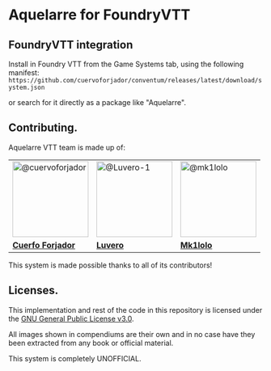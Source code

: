 <h1>Aquelarre for FoundryVTT</h1>

## FoundryVTT integration

Install in Foundry VTT from the Game Systems tab, using the following manifest:
`https://github.com/cuervoforjador/conventum/releases/latest/download/system.json`

or search for it directly as a package like "Aquelarre".

## Contributing.

Aquelarre VTT team is made up of: 

<table>
<tr>
  <td>
  <a href="https://github.com//cuervoforjador">
      <img class="avatar avatar-user" data-hovercard-type="user" data-hovercard-url="/users/cuervoforjador/hovercard" data-octo-click="hovercard-link-click" data-octo-dimensions="link_type:self" src="https://avatars.githubusercontent.com/u/77968758?v=4" width="150" height="150" alt="@cuervoforjador">
  </a>
  </td>
  <td>
  <a href="https://github.com//Luvero-1">
      <img class="avatar avatar-user" data-hovercard-type="user" data-hovercard-url="/users/Luvero-1/hovercard" data-octo-click="hovercard-link-click" data-octo-dimensions="link_type:self" src="https://avatars.githubusercontent.com/u/77019799?v=4" width="150" height="150" alt="@Luvero-1">
  </a>
  </td>
  <td>
  <a href="https://github.com/mk1lolo">
      <img class="avatar avatar-user" data-hovercard-type="user" data-hovercard-url="/users/mk1lolo/hovercard" data-octo-click="hovercard-link-click" data-octo-dimensions="link_type:self" src="https://avatars.githubusercontent.com/u/44495368?v=4" width="150" height="150" alt="@mk1lolo">
  </a>
  </td>
</tr>
<tr>
  <td>
   <a href="https://github.com/cuervoforjador"><strong>Cuerfo Forjador</strong></a>
  </td>
  <td>
   <a href="https://github.com//Luvero-1"><strong>Luvero</strong></a>
  </td>
  <td>
   <a href="https://github.com//mk1lolo"><strong>Mk1lolo</strong></a>  
  </td>
</tr>
</table>

This system is made possible thanks to all of its contributors!

## Licenses.

This implementation and rest of the code in this repository is licensed under the [GNU General Public License v3.0](https://github.com/cuervoforjador/conventum/blob/main/LICENSE.txt).

All images shown in compendiums are their own and in no case have they been extracted from any book or official material.

This system is completely UNOFFICIAL.

